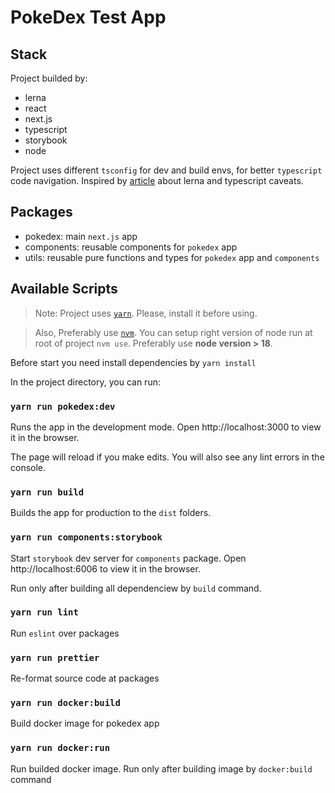 # PokeDex Test App

## Stack

Project builded by:

 - lerna
 - react
 - next.js
 - typescript
 - storybook
 - node

Project uses different `tsconfig` for dev and build envs, for better `typescript` code navigation. Inspired by [article](https://medium.com/@NiGhTTraX/how-to-set-up-a-typescript-monorepo-with-lerna-c6acda7d4559) about lerna and typescript caveats.

## Packages

 - pokedex: main `next.js` app
 - components: reusable components for `pokedex` app
 - utils: reusable pure functions and types for `pokedex` app and `components`


## Available Scripts

> Note: Project uses [`yarn`](https://yarnpkg.com/getting-started/install). Please, install it before using.

> Also, Preferably use [`nvm`](https://github.com/nvm-sh/nvm#installing-and-updating). You can setup right version of node run at root of project `nvm use`. Preferably use **node version > 18**.

Before start you need install dependencies by `yarn install`

In the project directory, you can run:

### `yarn run pokedex:dev`

Runs the app in the development mode.
Open http://localhost:3000 to view it in the browser.

The page will reload if you make edits.
You will also see any lint errors in the console.

### `yarn run build`

Builds the app for production to the `dist` folders.

### `yarn run components:storybook`

Start `storybook` dev server for `components` package.
Open http://localhost:6006 to view it in the browser.

Run only after building all dependenciew by `build` command.

### `yarn run lint`

Run `eslint` over packages

### `yarn run prettier`

Re-format source code at packages

### `yarn run docker:build`

Build docker image for pokedex app

### `yarn run docker:run`

Run builded docker image. Run only after building image by `docker:build` command


